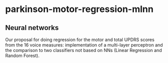 # parkinson-motor-regression-mlnn
## Neural networks
Our proposal for doing regression for the motor and total UPDRS scores from the 16 voice measures: implementation of a multi-layer perceptron and the comparison to two classifiers not based on NNs (Linear Regression and Random Forest).
